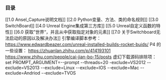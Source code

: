 ### 目录
[[1.0 Ansel_Capture说明文档]]
[[2.0 Python变量、方法、类的命名规则]]
[[3.0 SwitchBoard]]
[[4.0 Unreal Engine集成第三方库]]
[[5.0 Unreal自定义函数的特性]]
[[6.0 获取”世界“，并且从中获取指定对象的元素]]
[[7.0 关于Switchboard无法启动的原因以及解决办法]]
引擎编译脚本参考：https://www.edwardbeazer.com/unreal-installed-builds-rocket-buids/
P4 的一些设置：
https://zhuanlan.zhihu.com/p/414193101
https://www.zhihu.com/people/cai-jian-bo-15/posts
虚幻下载源码排除项：
set PROMPT_ARGUMENT=--prompt --threads=20 -exclude=VS2012 --exclude=VS2013 --exclude=Linux --exclude=IOS --exclude=Mac --exclude=Andriod --exclude=TVOS
